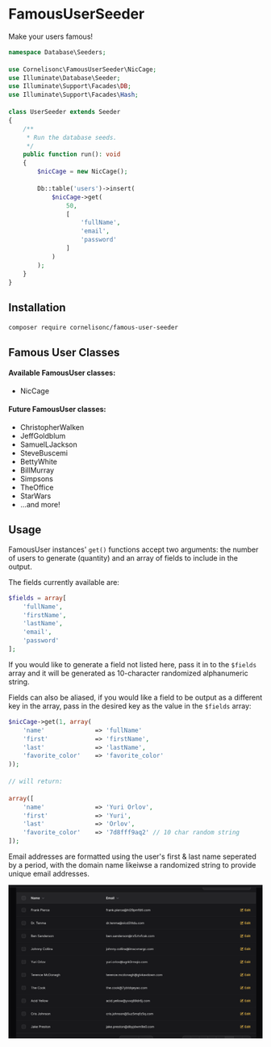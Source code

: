 # FamousUserSeeder

Make your users famous!

```php
namespace Database\Seeders;

use Cornelisonc\FamousUserSeeder\NicCage;
use Illuminate\Database\Seeder;
use Illuminate\Support\Facades\DB;
use Illuminate\Support\Facades\Hash;

class UserSeeder extends Seeder
{
    /**
     * Run the database seeds.
     */
    public function run(): void
    {
        $nicCage = new NicCage();

        Db::table('users')->insert(
            $nicCage->get(
                50,
                [
                    'fullName',
                    'email',
                    'password'
                ]
            )
        );
    }
}
```

## Installation

```composer require cornelisonc/famous-user-seeder```

## Famous User Classes
#### Available FamousUser classes:
* NicCage

#### Future FamousUser classes:
* ChristopherWalken
* JeffGoldblum
* SamuelLJackson
* SteveBuscemi
* BettyWhite
* BillMurray
* Simpsons
* TheOffice
* StarWars
* ...and more!

## Usage

FamousUser instances' `get()` functions accept two arguments: the number of users to generate (quantity) and an array of fields to include in the output.

The fields currently available are:

```php
$fields = array[
    'fullName',
    'firstName',
    'lastName',
    'email',
    'password'
];
```

If you would like to generate a field not listed here, pass it in to the `$fields` array and it will be generated as 10-character randomized alphanumeric string.

Fields can also be aliased, if you would like a field to be output as a different key in the array, pass in the desired key as the value in the `$fields` array:

```php
$nicCage->get(1, array(
    'name'              => 'fullName'
    'first'             => 'firstName',
    'last'              => 'lastName',
    'favorite_color'    => 'favorite_color'
));

// will return:

array([
    'name'              => 'Yuri Orlov',
    'first'             => 'Yuri',
    'last'              => 'Orlov',
    'favorite_color'    => '7d8fff9aq2' // 10 char random string
]);
```

Email addresses are formatted using the user's first & last name seperated by a period, with the domain name likeiwse a randomized string to provide unique email addresses.

![implementation example](https://github.com/cornelisonc/FamousUserSeeder/blob/bd169a9302e45cc7d89c869cf38f945c4300e2e1/image.png?raw=true)